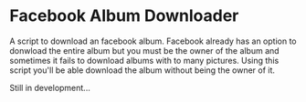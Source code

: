 # Facebook Album Downloader

A script to download an facebook album. 
Facebook already has an option to donwload the entire album but you must be the owner of the album and sometimes it fails to download albums with to many pictures. 
Using this script you'll be able download the album without being the owner of it.

Still in development...